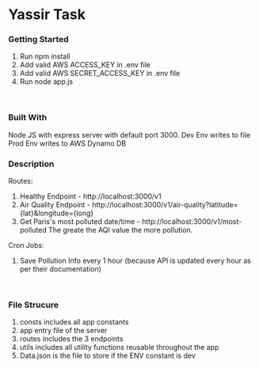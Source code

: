 <h1>Yassir Task</h1>

<h3>Getting Started</h3>

1. Run npm install
2. Add valid AWS ACCESS_KEY in .env file
3. Add valid AWS SECRET_ACCESS_KEY in .env file
4. Run node app.js

<br/>

<h3>Built With</h3>
Node JS with express server with default port 3000.
Dev Env writes to file
Prod Env writes to AWS Dynamo DB

<br/>

<h3>Description</h3>

Routes:

1. Healthy Endpoint - http://localhost:3000/v1
2. Air Quality Endpoint - http://localhost:3000/v1/air-quality?latitude={lat}&longitude={long}
3. Get Paris's most polluted date/time - http://localhost:3000/v1/most-polluted
   The greate the AQI value the more pollution.

Cron Jobs:

1. Save Pollution Info every 1 hour (because API is updated every hour as per their documentation)

<br/>

<h3>File Strucure</h3>

1. consts includes all app constants
2. app entry file of the server
3. routes includes the 3 endpoints
4. utils includes all utility functions reusable throughout the app
5. Data.json is the file to store if the ENV constant is dev
